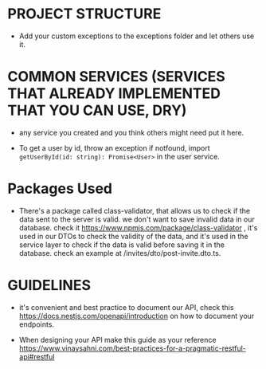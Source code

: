 

# PROJECT STRUCTURE
- Add your custom exceptions to the exceptions folder and let others use it.



# COMMON SERVICES (SERVICES THAT ALREADY IMPLEMENTED THAT YOU CAN USE, DRY)
- any service you created and you think others might need put it here.

- To get a user by id, throw an exception if notfound, import `getUserById(id: string): Promise<User>` in the user service.


# Packages Used 

- There's a package called class-validator, that allows us to check if the data sent to the server is valid. we don't want to save invalid data in our database. 
check it https://www.npmjs.com/package/class-validator , it's used in our DTOs to check the validity of the data, and it's used in the service layer to check if the data is valid before saving it in the database. check an example at /invites/dto/post-invite.dto.ts. 

# GUIDELINES 

- it's convenient and best practice to document our API, check this https://docs.nestjs.com/openapi/introduction on how to document your endpoints.

- When designing your API make this guide as your reference https://www.vinaysahni.com/best-practices-for-a-pragmatic-restful-api#restful

